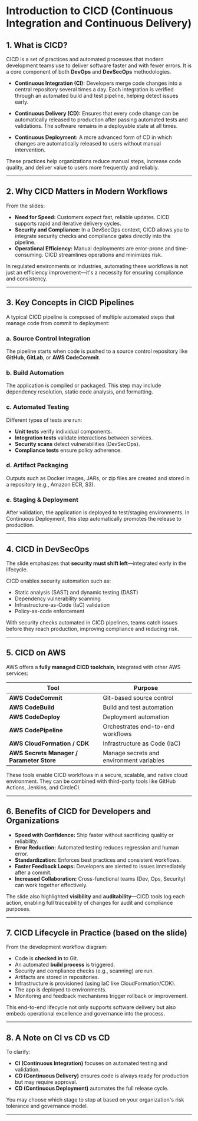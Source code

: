 # **Introduction to CICD (Continuous Integration and Continuous Delivery)**

## **1. What is CICD?**

CICD is a set of practices and automated processes that modern development teams use to deliver software faster and with fewer errors. It is a core component of both **DevOps** and **DevSecOps** methodologies.

- **Continuous Integration (CI):** Developers merge code changes into a central repository several times a day. Each integration is verified through an automated build and test pipeline, helping detect issues early.
  
- **Continuous Delivery (CD):** Ensures that every code change can be automatically released to production after passing automated tests and validations. The software remains in a deployable state at all times.

- **Continuous Deployment:** A more advanced form of CD in which changes are automatically released to users without manual intervention.

These practices help organizations reduce manual steps, increase code quality, and deliver value to users more frequently and reliably.

---

## **2. Why CICD Matters in Modern Workflows**

From the slides:

- **Need for Speed:** Customers expect fast, reliable updates. CICD supports rapid and iterative delivery cycles.
- **Security and Compliance:** In a DevSecOps context, CICD allows you to integrate security checks and compliance gates directly into the pipeline.
- **Operational Efficiency:** Manual deployments are error-prone and time-consuming. CICD streamlines operations and minimizes risk.

In regulated environments or industries, automating these workflows is not just an efficiency improvement—it's a necessity for ensuring compliance and consistency.

---

## **3. Key Concepts in CICD Pipelines**

A typical CICD pipeline is composed of multiple automated steps that manage code from commit to deployment:

### a. **Source Control Integration**
The pipeline starts when code is pushed to a source control repository like **GitHub**, **GitLab**, or **AWS CodeCommit**.

### b. **Build Automation**
The application is compiled or packaged. This step may include dependency resolution, static code analysis, and formatting.

### c. **Automated Testing**
Different types of tests are run:
- **Unit tests** verify individual components.
- **Integration tests** validate interactions between services.
- **Security scans** detect vulnerabilities (DevSecOps).
- **Compliance tests** ensure policy adherence.

### d. **Artifact Packaging**
Outputs such as Docker images, JARs, or zip files are created and stored in a repository (e.g., Amazon ECR, S3).

### e. **Staging & Deployment**
After validation, the application is deployed to test/staging environments. In Continuous Deployment, this step automatically promotes the release to production.

---

## **4. CICD in DevSecOps**

The slide emphasizes that **security must shift left**—integrated early in the lifecycle.

CICD enables security automation such as:
- Static analysis (SAST) and dynamic testing (DAST)
- Dependency vulnerability scanning
- Infrastructure-as-Code (IaC) validation
- Policy-as-code enforcement

With security checks automated in CICD pipelines, teams catch issues before they reach production, improving compliance and reducing risk.

---

## **5. CICD on AWS**

AWS offers a **fully managed CICD toolchain**, integrated with other AWS services:

| Tool | Purpose |
|------|---------|
| **AWS CodeCommit** | Git-based source control |
| **AWS CodeBuild** | Build and test automation |
| **AWS CodeDeploy** | Deployment automation |
| **AWS CodePipeline** | Orchestrates end-to-end workflows |
| **AWS CloudFormation / CDK** | Infrastructure as Code (IaC) |
| **AWS Secrets Manager / Parameter Store** | Manage secrets and environment variables |

These tools enable CICD workflows in a secure, scalable, and native cloud environment. They can be combined with third-party tools like GitHub Actions, Jenkins, and CircleCI.

---

## **6. Benefits of CICD for Developers and Organizations**

- **Speed with Confidence:** Ship faster without sacrificing quality or reliability.
- **Error Reduction:** Automated testing reduces regression and human error.
- **Standardization:** Enforces best practices and consistent workflows.
- **Faster Feedback Loops:** Developers are alerted to issues immediately after a commit.
- **Increased Collaboration:** Cross-functional teams (Dev, Ops, Security) can work together effectively.

The slide also highlighted **visibility** and **auditability**—CICD tools log each action, enabling full traceability of changes for audit and compliance purposes.

---

## **7. CICD Lifecycle in Practice (based on the slide)**

From the development workflow diagram:

- Code is **checked in** to Git.
- An automated **build process** is triggered.
- Security and compliance checks (e.g., scanning) are run.
- Artifacts are stored in repositories.
- Infrastructure is provisioned (using IaC like CloudFormation/CDK).
- The app is deployed to environments.
- Monitoring and feedback mechanisms trigger rollback or improvement.

This end-to-end lifecycle not only supports software delivery but also embeds operational excellence and governance into the process.

---

## **8. A Note on CI vs CD vs CD**

To clarify:
- **CI (Continuous Integration)** focuses on automated testing and validation.
- **CD (Continuous Delivery)** ensures code is always ready for production but may require approval.
- **CD (Continuous Deployment)** automates the full release cycle.

You may choose which stage to stop at based on your organization's risk tolerance and governance model.

---
